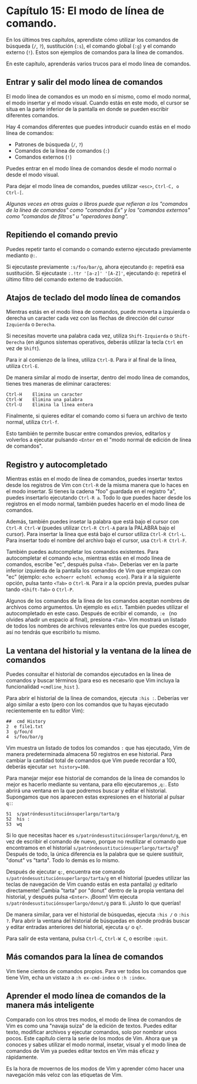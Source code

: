 # Capítulo 15: El modo de línea de comando.

En los últimos tres capítulos, aprendiste cómo utilizar los comandos de búsqueda (`/`, `?`), sustitución (`:s`), el comando global (`:g`) y el comando externo (`!`). Estos son ejemplos de comandos para la línea de comandos.

En este capítulo, aprenderás varios trucos para el modo línea de comandos.

## Entrar y salir del modo línea de comandos
El modo línea de comandos es un modo en sí mismo, como el modo normal, el modo insertar y el modo visual. Cuando estás en este modo, el cursor se situa en la parte inferior de la pantalla en donde se pueden escribir diferentes comandos.

Hay 4 comandos diferentes que puedes introducir cuando estás en el modo línea de comandos:
- Patrones de búsqueda (`/`, `?`)
- Comandos de la línea de comandos (`:`)
- Comandos externos (`!`)

Puedes entrar en el modo línea de comandos desde el modo normal o desde el modo visual. 

Para dejar el modo línea de comandos, puedes utilizar `<esc>`, `Ctrl-C, o Ctrl-[`.

*Algunas veces en otras guías o libros puede que refieran a los "comandos de la línea de comandos" como "comandos Ex" y los "comandos externos" como "comandos de filtros" u "operadores bang".*

## Repitiendo el comando previo

Puedes repetir tanto el comando o comando externo ejecutado previamente medianto `@:`. 

Si ejecutaste previamente `:s/foo/bar/g`, ahora ejecutando `@:` repetirá esa sustitución. Si ejecutaste `:.!tr '[a-z]' '[A-Z]'`, ejecutando `@:` repetirá el último filtro del comando externo de traducción.

## Atajos de teclado del modo línea de comandos

Mientras estás en el modo línea de comandos, puede moverta a izquierda o derecha un caracter cada vez con las flechas de dirección del cursor `Izquierda` o `Derecha`.

Si necesitas moverte una palabra cada vez, utiliza `Shift-Izquierda` o `Shift-Derecha` (en algunos sistemas operativos, deberás utilizar la tecla `Ctrl` en vez de `Shift`).

Para ir al comienzo de la línea, utiliza `Ctrl-B`. Para ir al final de la línea, utiliza `Ctrl-E`.

De manera similar al modo de insertar, dentro del modo línea de comandos, tienes tres maneras de eliminar caracteres:

```
Ctrl-H    Elimina un caracter
Ctrl-W    Elimina una palabra
Ctrl-U    Elimina la línea entera
```

Finalmente, si quieres editar el comando como si fuera un archivo de texto normal, utiliza `Ctrl-f`.

Esto también te permite buscar entre comandos previos, editarlos y volverlos a ejecutar pulsando `<Enter` en el "modo normal de edición de línea de comandos".

## Registro y autocompletado

Mientras estás en el modo de línea de comandos, puedes insertar textos desde los registros de Vim con `Ctrl-R` de la misma manera que lo haces en el modo insertar. Si tienes la cadena "foo" guardada en el registro "a", puedes insertarlo ejecutando `Ctrl-R a`. Todo lo que puedes hacer desde los registros en el modo normal, también puedes hacerlo en el modo línea de comandos.

Además, también puedes insetar la palabra que está bajo el cursor con `Ctrl-R Ctrl-W` (puedes utilizar `Ctrl-R Ctrl-A` para la PALABRA bajo el cursor). Para insertar la línea que está bajo el cursor utiliza `Ctrl-R Ctrl-L`. Para insertar todo el nombre del archivo bajo el cursor, usa `Ctrl-R Ctrl-F`.

También puedes autocompletar los comandos existentes. Para autocompletar el comando `echo`, mientras estás en el modo línea de comandos, escribe "ec", después pulsa `<Tab>`. Deberías ver en la parte inferior izquierda de la pantalla los comandos de Vim que empiezan con "ec" (ejemplo: `echo echoerr echohl echomsg econ`). Para ir a la siguiente opción, pulsa tanto `<Tab>` o `Ctrl-N`. Para ir a la opción previa, puedes pulsar tando `<Shift-Tab>` o `Ctrl-P`.

Algunos de los comandos de la línea de los comandos aceptan nombres de archivos como argumentos. Un ejemplo es `edit`. También puedes utilizar el autocompletado en este caso. Después de ecribir el comando, `:e ` (no olvides añadir un espacio al final), presiona `<Tab>`. Vim mostrará un listado de todos los nombres de archivos relevantes entre los que puedes escoger, así no tendrás que escribirlo tu mismo.

## La ventana del historial y la ventana de la línea de comandos

Puedes consultar el historial de comandos ejecutados en la línea de comandos y buscar términos (para eso es necesario que Vim incluya la funcionalidad `+cmdline_hist` ).

Para abrir el historial de la línea de comandos, ejecuta `:his :`. Deberías ver algo similar a esto (pero con los comandos que tu hayas ejecutado recientemente en tu editor Vim):

```
##  cmd History
2  e file1.txt
3  g/foo/d
4  s/foo/bar/g
```

Vim muestra un listado de todos los comandos `:` que has ejecutado, Vim de manera predeterminada almacena 50 registros en ese historial. Para cambiar la cantidad total de comandos que Vim puede recordar a 100, deberás ejecutar `set history=100`.

Para manejar mejor ese historial de comandos de la línea de comandos lo mejor es hacerlo mediante su ventana, para ello ejecutaremos ,`q:`. Esto abrirá una ventana en la que podremos buscar y editar el historial. Supongamos que nos aparecen estas expresiones en el historial al pulsar `q:`:

```
51  s/patróndesustituciónsuperlargo/tarta/g
52  his :
53  wq
```

Si lo que necesitas hacer es `s/patróndesustituciónsuperlargo/donut/g`, en vez de escribir el comando de nuevo, porque no reutilizar el comando que encontramos en el historial `s/patróndesustituciónsuperlargo/tarta/g`? Después de todo, la única diferencia es la palabra que se quiere sustituir, "donut" vs "tarta". Todo lo demás es lo mismo.

Después de ejecutar `q:`, encuentra ese comando `s/patróndesustituciónsuperlargo/tarta/g` en el historial (puedes utilizar las teclas de navegación de Vim cuando estás en esta pantalla) ¡y editarlo directamente! Cambia "tarta" por "donut" dentro de la propia ventana del historial, y después pulsa `<Enter>`. ¡Boom! Vim ejecuta `s/patróndesustituciónsuperlargo/donut/g` para ti. ¡Justo lo que querías!

De manera similar, para ver el historial de búsquedas, ejecuta `:his /` o `:his ?`. Para abrir la ventana del historial de búsquedas en donde prodrás buscar y editar entradas anteriores del historial, ejecuta `q/` o `q?`.

Para salir de esta ventana, pulsa `Ctrl-C`, `Ctrl-W C`, o escribe `:quit`.

## Más comandos para la línea de comandos

Vim tiene cientos de comandos propios. Para ver todos los comandos que tiene Vim, echa un vistazo a `:h ex-cmd-index` o `:h :index`.

## Aprender el modo línea de comandos de la manera más inteligente

Comparado con los otros tres modos, el modo de línea de comandos de Vim es como una "navaja suiza" de la edición de textos. Puedes editar texto, modificar archivos y ejecutar comandos, solo por nombrar unos pocos. Este capítulo cierra la serie de los modos de Vim. Ahora que ya conoces y sabes utilizar el modo normal, insetar, visual y el modo línea de comandos de Vim ya puedes editar textos en Vim más eficaz y rápidamente.

Es la hora de movernos de los modos de Vim y aprender cómo hacer una navegación más veloz con las etiquetas de Vim.
